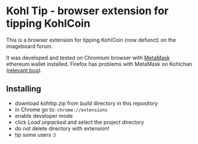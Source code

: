 # Kohl Tip - browser extension for tipping KohlCoin

This is a browser extension for tipping KohlCoin (now defunct) on the imageboard forum.

It was developed and tested on Chromium browser with [MetaMask](https://metamask.io/) ethereum wallet installed. Firefox has problems with MetaMask on Kohlchan ([relevant bug](https://github.com/MetaMask/metamask-extension/issues/3133)).

## Installing
- download kohltip.zip from *build* directory in this repository
- in Chrome go to: `chrome://extensions`
- enable developer mode
- click _Load unpacked_ and select the project directory
- do not delete directory with extension!
- tip some users :)
